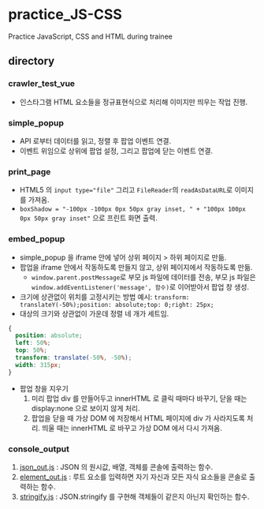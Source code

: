 # practice_JS-CSS
Practice JavaScript, CSS and HTML during trainee
## directory
### crawler_test_vue
- 인스타그램 HTML 요소들을 정규표현식으로 처리해 이미지만 띄우는 작업 진행.
### simple_popup
- API 로부터 데이터를 읽고, 정렬 후 팝업 이벤트 연결.
- 이벤트 위임으로 상위에 팝업 설정, 그리고 팝업에 닫는 이벤트 연결.
### print_page
- HTML5 의 `input type="file"` 그리고 `FileReader`의 `readAsDataURL`로 이미지를 가져옴.
- `boxShadow = "-100px -100px 0px 50px gray inset, " + "100px 100px 0px 50px gray inset"` 으로 프린트 화면 출력.
### embed_popup
- simple_popup 을 iframe 안에 넣어 상위 페이지 > 하위 페이지로 만듦.
- 팝업을 iframe 안에서 작동하도록 만들지 않고, 상위 페이지에서 작동하도록 만듦.
  - `window.parent.postMessage`로 부모 js 파일에 데이터를 전송, 부모 js 파일은 `window.addEventListener('message', 함수)`로 이어받아서 팝업 창 생성.
- 크기에 상관없이 위치를 고정시키는 방법 예시: `transform: translateY(-50%);position: absolute;top: 0;right: 25px;`
- 대상의 크기와 상관없이 가운데 정렬 네 개가 세트임.
```CSS
{
  position: absolute;
  left: 50%;
  top: 50%;
  transform: translate(-50%, -50%);
  width: 315px;
}
```
- 팝업 창을 지우기
  1. 미리 팝업 div 를 만들어두고 innerHTML 로 클릭 때마다 바꾸기, 닫을 때는 display:none 으로 보이지 않게 처리.
  2. 팝업을 닫을 때 가상 DOM 에 저장해서 HTML 페이지에 div 가 사라지도록 처리. 띄울 때는 innerHTML 로 바꾸고 가상 DOM 에서 다시 가져옴.
### console_output
1. [json_out.js](https://github.com/chinsanchung/practice_JS-CSS/blob/master/console_output/json_out.js) : JSON 의 원시값, 배열, 객체를 콘솔에 출력하는 함수.
2. [element_out.js](https://github.com/chinsanchung/practice_JS-CSS/blob/master/console_output/element_out.js) : 루트 요소를 입력하면 자기 자신과 모든 자식 요소들을 콘솔로 출력하는 함수.
3. [stringify.js](https://github.com/chinsanchung/practice_JS-CSS/blob/master/console_output/stringify.js) : JSON.stringify 를 구현해 객체들이 같은지 아닌지 확인하는 함수.
